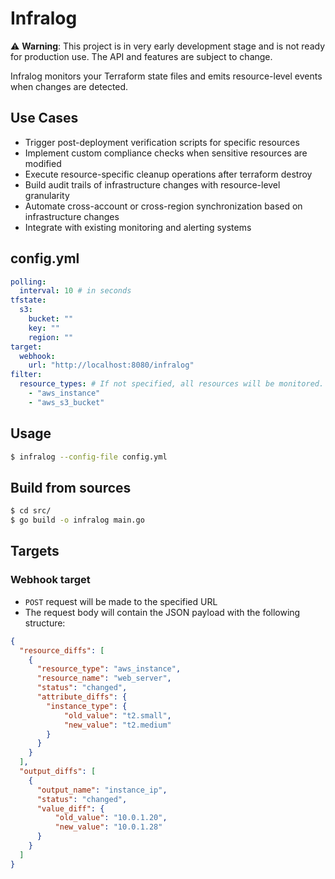 # Infralog

⚠ **Warning**: This project is in very early development stage and is not ready for production use. The API and features are subject to change.

Infralog monitors your Terraform state files and emits resource-level events when changes are detected.

## Use Cases
- Trigger post-deployment verification scripts for specific resources
- Implement custom compliance checks when sensitive resources are modified
- Execute resource-specific cleanup operations after terraform destroy
- Build audit trails of infrastructure changes with resource-level granularity
- Automate cross-account or cross-region synchronization based on infrastructure changes
- Integrate with existing monitoring and alerting systems

## config.yml

```yaml
polling:
  interval: 10 # in seconds
tfstate:
  s3:
    bucket: ""
    key: ""
    region: ""
target:
  webhook:
    url: "http://localhost:8080/infralog"
filter:
  resource_types: # If not specified, all resources will be monitored. Use [] to not monitor any resource.
    - "aws_instance"
    - "aws_s3_bucket"
```

## Usage
```bash
$ infralog --config-file config.yml
```

## Build from sources
```bash
$ cd src/
$ go build -o infralog main.go
```

## Targets

### Webhook target

- `POST` request will be made to the specified URL
- The request body will contain the JSON payload with the following structure:
```json
{
  "resource_diffs": [
    {
      "resource_type": "aws_instance",
      "resource_name": "web_server",
      "status": "changed",
      "attribute_diffs": {
        "instance_type": {
            "old_value": "t2.small",
            "new_value": "t2.medium"
        }
      }
    }
  ],
  "output_diffs": [
    {
      "output_name": "instance_ip",
      "status": "changed",
      "value_diff": {
          "old_value": "10.0.1.20",
          "new_value": "10.0.1.28"
      }
    }
  ]
}
```